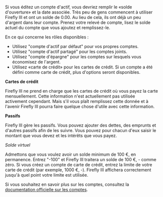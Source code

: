 Si vous éditez un compte d'actif, vous devriez remplir le «solde d'ouverture» et la date associée. Très peu de gens commencent à utiliser Firefly III et ont un solde de 0.00. Au lieu de cela, ils ont déjà un peu d'argent dans leur compte. Prenez votre relevé de compte, lisez le solde actuel du compte que vous ajoutez et remplissez-le.

En ce qui concerne les rôles disponibles :

- Utilisez "compte d'actif par défaut" pour vos propres comptes.
- Utilisez "compte d'actif partagé" pour les comptes joints.
- Utilisez "compte d'épargne" pour les comptes sur lesquels vous économisez de l'argent.
- Utilisez «carte de crédit» pour les cartes de crédit. Si un compte a été défini comme carte de crédit, plus d'options seront disponibles.

**Cartes de crédit**

Firefly III ne prend en charge que les cartes de crédit où vous payez la carte mensuellement. Cette information n'est actuellement pas utilisée activement cependant. Mais s'il vous plaît remplissez cette donnée et à l'avenir Firefly III pourra faire quelque chose d'utile avec cette information.

**Passifs**

Firefly III gère les passifs. Vous pouvez ajouter des dettes, des emprunts et d'autres passifs afin de les suivre. Vous pouvez pour chacun d'eux saisir le montant que vous devez et les intérêts que vous payez.

*Solde virtuel*

Admettons que vous voulez avoir un solde minimum de 100 €, en permanence. Entrez "-100" et Firefly III traitera un solde de 100 €, - comme zéro. Si vous créez un compte de carte de crédit, entrez la limite de votre carte de crédit (par exemple, 1000 €, -). Firefly III affichera correctement jusqu'à quel point votre limite est utilisée.

Si vous souhaitez en savoir plus sur les comptes, consultez la [documentation officielle sur les comptes](https://docs.firefly-iii.org/concepts/accounts).